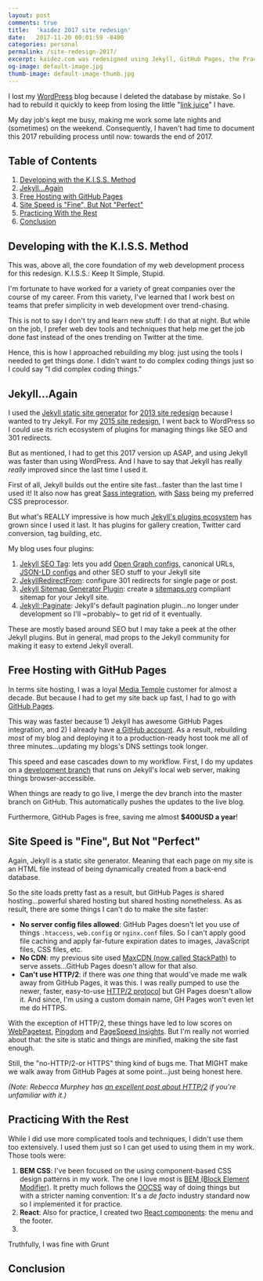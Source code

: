 ```yaml
---
layout: post
comments: true
title:  'kaidez 2017 site redesign'
date:   2017-11-20 00:01:59 -0400
categories: personal
permalink: /site-redesign-2017/
excerpt: kaidez.com was redesigned using Jekyll, GitHub Pages, the Practicing With the Rest design pattern, a little bit of React, webpack and Yarn.
og-image: default-image.jpg
thumb-image: default-image-thumb.jpg
---
```

I lost my <a href="https://wordpress.org/">WordPress</a> blog because I deleted the database by mistake. So I had to rebuild it quickly to keep from losing the little "<a href="https://www.sitepoint.com/link-juice-improving-google-ranking-with-links/">link juice</a>" I have.

My day job's kept me busy, making me work some late nights and (sometimes) on the weekend. Consequently, I haven't had time to document this 2017 rebuilding process until now: towards the end of 2017.

<h2>Table of Contents</h2>
<ol>
  <li class="post__list-item"><a href="#keep-it-simple">Developing with the K.I.S.S. Method</a></li>
  <li class="post__list-item"><a href="#jekyll-again">Jekyll...Again</a></li>
  <li class="post__list-item"><a href="#github-pages">Free Hosting with GitHub Pages</a></li>
  <li class="post__list-item"><a href="#site-speed">Site Speed is "Fine", But Not "Perfect"</a></li>
  <li class="post__list-item"><a href="#the-rest">Practicing With the Rest</a></li>
  <li class="post__list-item"><a href="#conclusion">Conclusion</a></li>
</ol>

<a name="keep-it-simple"></a>
<h2>Developing with the K.I.S.S. Method</h2>
This was, above all, the core foundation of my web development process for this redesign.  K.I.S.S.: Keep It Simple, Stupid.

I'm fortunate to have worked for a variety of great companies over the course of my career. From this variety, I've learned that I work best on teams that prefer simplicity in web development over trend-chasing.

This is not to say I don't try and learn new stuff: I do that at night. But while on the job, I prefer web dev tools and techniques that help me get the job done fast instead of the ones trending on Twitter at the time.

Hence, this is how I approached rebuilding my blog: just using the tools I needed to get things done.  I didn't want to do complex coding things just so I could say "I did complex coding things."

<a name="jekyll-again"></a>
<h2>Jekyll...Again</h2>
I used the <a href="https://jekyllrb.com/">Jekyll static site generator</a> for <a href="/site-redesign-2013/">2013 site redesign</a> because I wanted to try Jekyll. For my <a href="/site-redesign-2015/">2015 site redesign</a>, I went back to WordPress so I could use its rich ecosystem of plugins for managing things like SEO and 301 redirects.

But as mentioned, I had to get this 2017 version up ASAP, and using Jekyll was faster than using WordPress. And I have to say that Jekyll has really <em>really</em> improved since the last time I used it.

First of all, Jekyll builds out the entire site fast...faster than the last time I used it! It also now has great <a href="https://jekyllrb.com/docs/assets/ ">Sass integration</a>, with <a href="http://sass-lang.com/">Sass</a> being my preferred CSS preprocessor.

But what's REALLY impressive is how much <a href="https://jekyllrb.com/docs/plugins/#available-plugins">Jekyll's plugins ecosystem</a> has grown since I used it last. It has plugins for gallery creation, Twitter card conversion, tag building, etc.

My blog uses four plugins:

<ol>
  <li class="post__list-item"><a href="https://github.com/jekyll/jekyll-seo-tag">Jekyll SEO Tag</a>: lets you add  <a href="http://ogp.me/">Open Graph configs</a>, canonical URLs, <a href="https://developers.google.com/search/docs/guides/intro-structured-data">JSON-LD configs</a> and other SEO stuff to your Jekyll site</li>
  <li class="post__list-item"><a href="https://github.com/jekyll/jekyll-redirect-from">JekyllRedirectFrom</a>: configure 301 redirects for single page or post.</li>
  <li class="post__list-item"><a href="https://github.com/jekyll/jekyll-sitemap">Jekyll Sitemap Generator Plugin</a>: create a <a href="https://www.sitemaps.org/">sitemaps.org</a> compliant sitemap for your Jekyll site.</li>
  <li class="post__list-item"><a href="https://github.com/jekyll/jekyll-paginate">Jekyll::Paginate</a>: Jekyll's default pagination plugin...no longer under development so I'll ~probably~ to get rid of it eventually.</li>
</ol>

These are mostly based around SEO but I may take a peek at the other Jekyll plugins.  But in general, mad props to the Jekyll community for making it easy to extend Jekyll overall.

<a name="github-pages"></a>
<h2>Free Hosting with GitHub Pages</h2>
In terms site hosting, I was a loyal <a href="https://mediatemple.net/">Media Temple</a> customer for almost a decade. But because I had to get my site back up fast, I had to go with <a href="https://pages.github.com/">GitHub Pages</a>.

This way was faster because 1) Jekyll has awesome GitHub Pages integration, and 2) I already have <a href="https://github.com/kaidez">a GitHub account</a>. As a result, rebuilding <em>most</em> of my blog and deploying it to a production-ready host took me all of three minutes...updating my blogs's DNS settings took longer.

This speed and ease cascades down to my workflow. First, I do my updates on a <a href="https://github.com/kaidez/kaidez.github.io/tree/dev-branch">development branch</a> that runs on Jekyll's local web server, making things browser-accessible.

When things are ready to go live, I merge the dev branch into the master branch on GitHub. This automatically pushes the updates to the live blog.

Furthermore, GitHub Pages is free, saving me almost <strong>$400USD a year</strong>!

<a name="site-speed"></a>
<h2>Site Speed is "Fine", But Not "Perfect"</h2>
Again, Jekyll is a static site generator. Meaning that each page on my site is an HTML file instead of being dynamically created from a back-end database.

So the site loads pretty fast as a result, but GitHub Pages <em>is</em> shared hosting...powerful shared hosting but shared hosting nonetheless. As as result, there are some things I can't do to make the site faster:

<ul>
  <li class="post__list-item"><strong>No server config files allowed</strong>: GitHub Pages doesn't let you use of things <code>.htaccess</code>, <code>web.config</code> or <code>nginx.conf</code> files. So I can't apply good file caching and apply far-future expiration dates to images, JavaScript files, CSS files, etc.</li>
  <li class="post__list-item"><strong>No CDN</strong>: my previous site used <a href="https://www.maxcdn.com/">MaxCDN (now called StackPath)</a> to serve assets...GitHub Pages doesn't allow for that also.</li>
  <li class="post__list-item"><strong>Can't use HTTP/2</strong>: if there was <em>one</em> thing that would've made me walk away from GitHub Pages, it was this. I was really pumped to use the newer, faster, easy-to-use <a href="https://http2.github.io/">HTTP/2 protocol</a> but GH Pages doesn't allow it. And since, I'm using a custom domain name, GH Pages won't even let me do HTTPS.</li>
</ul>

With the exception of HTTP/2, these things have led to low scores on <a href="http://www.webpagetest.org/">WebPagetest</a>, <a href="https://tools.pingdom.com/">Pingdom</a> and <a href="https://developers.google.com/speed/pagespeed/insights/">PageSpeed Insights</a>. But I'm really not worried about that: the site is static and things are minified, making the site fast enough.

Still, the "no-HTTP/2-or HTTPS" thing kind of bugs me.  That MIGHT make we walk away from GitHub Pages at some point...just being honest here.

<em>(Note: Rebecca Murphey has <a href="https://rmurphey.com/blog/2015/11/25/building-for-http2">an excellent post about HTTP/2</a> if you're unfamiliar with it.)</em>

<a name="the-rest"></a>
<h2>Practicing With the Rest</h2>
While I did use more complicated tools and techniques, I didn't use them too extensively. I used them just so I can get used to using them in my work.
Those tools were:
<ol>
  <li class="post__list-item"><strong>BEM CSS</strong>: I've been focused on the using  component-based CSS design patterns in my work. The one I love most is <a href="http://getbem.com/">BEM (Block Element Modifier)</a>. It pretty much follows the <a href="https://github.com/stubbornella/oocss/wiki">OOCSS</a> way of doing things but with a stricter naming convention: It's a <em>de facto</em> industry standard now so I implemented it for practice.</li>
  <li class="post__list-item"><strong>React</strong>: Also for practice, I created two <a href="https://reactjs.org/">React components</a>: the menu and the footer.</li>
  <li class="post__list-item"></li>
</ol>

Truthfully, I was fine with Grunt
<a name="conclusion"></a>
<h2>Conclusion</h2>